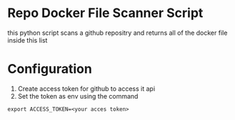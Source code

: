 # Repo Docker File Scanner Script

this python script scans a github repositry and returns all of the docker file
inside  this list

# Configuration
1. Create access token for github to access it api
2. Set the token as env using the command
```
export ACCESS_TOKEN=<your acces token>
```
